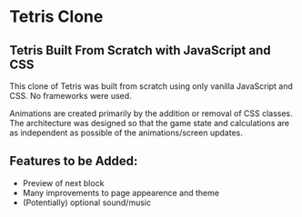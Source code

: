 # Tetris Clone

## Tetris Built From Scratch with JavaScript and CSS

This clone of Tetris was built from scratch using only vanilla JavaScript and CSS. No frameworks were used.

Animations are created primarily by the addition or removal of CSS classes. The architecture was designed so that the game state and calculations are as independent as possible of the animations/screen updates.

## Features to be Added:

- Preview of next block
- Many improvements to page appearence and theme
- (Potentially) optional sound/music